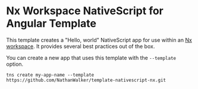 # Nx Workspace NativeScript for Angular Template

This template creates a "Hello, world" NativeScript app for use within an [Nx workspace](https://nrwl.io/nx). It provides several best practices out of the box.

You can create a new app that uses this template with the `--template` option.

```
tns create my-app-name --template https://github.com/NathanWalker/template-nativescript-nx.git
```
